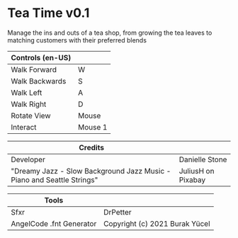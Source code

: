 # Tea Time v0.1
Manage the ins and outs of a tea shop, from growing the tea leaves to matching customers with their preferred blends

| Controls (en-US) ||
|-|-|
| Walk Forward | W |
| Walk Backwards | S |
| Walk Left | A |
| Walk Right | D |
| Rotate View | Mouse |
| Interact | Mouse 1 |

| Credits ||
|-|-|
| Developer | Danielle Stone |
| "Dreamy Jazz - Slow Background Jazz Music - Piano and Seattle Strings" | JuliusH on Pixabay |

| Tools ||
|-|-|
| Sfxr | DrPetter |
| AngelCode .fnt Generator | Copyright (c) 2021 Burak Yücel |